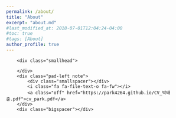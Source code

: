 ```yaml
---
permalink: /about/
title: "About"
excerpt: "about.md"
#last_modified_at: 2018-07-01T12:04:24-04:00
#toc: true
#tags: [About]
author_profile: true
---
```



<div class="bigspacer"></div>

<div class="row">
	<div class="col-md-3">
		
		<div class="smallhead">
			
		</div>
		<div class="pad-left note">
			<div class="smallspacer"></div>
			<i class="fa fa-file-text-o fa-fw"></i>
			<a class="off" href="https://park4264.github.io/CV_박태준.pdf">cv_park.pdf</a>
		</div>
		<div class="bigspacer"></div>
